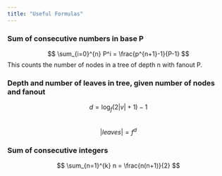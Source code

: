```yaml
---
title: "Useful Formulas"
---
```


### Sum of consecutive numbers in base P  
$$
\sum_{i=0}^{n} P^i = \frac{p^{n+1}-1}{P-1}
$$
This counts the number of nodes in a tree of depth n with fanout P.

### Depth and number of leaves in tree, given number of nodes and fanout
$$
d = \log_f(2|v|+1)-1
$$  
$$
|leaves| = f^d
$$

### Sum of consecutive integers
$$
\sum_{n=1}^{k} n = \frac{n(n+1)}{2}
$$